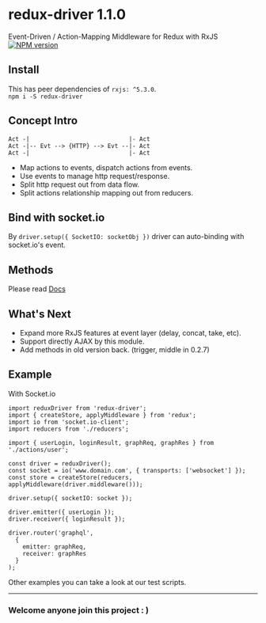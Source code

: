 # **redux-driver** 1.1.0
Event-Driven / Action-Mapping Middleware for Redux with RxJS   
[![NPM version](http://img.shields.io/npm/v/redux-driver.svg?style=flat-square)](https://www.npmjs.org/package/redux-driver)

## Install
This has peer dependencies of `rxjs: ^5.3.0`.   
`npm i -S redux-driver`

## Concept Intro   
```
Act -|                            |- Act
Act -|-- Evt --> {HTTP} --> Evt --|- Act
Act -|                            |- Act
```
- Map actions to events, dispatch actions from events.
- Use events to manage http request/response.
- Split http request out from data flow.
- Split actions relationship mapping out from reducers.

## Bind with socket.io 
By `driver.setup({ SocketIO: socketObj })` driver can auto-binding with socket.io's event.   

## Methods
Please read [Docs](https://github.com/NeoJRotary/redux-driver/blob/master/documents/methods.md)
   
## What's Next
- Expand more RxJS features at event layer (delay, concat, take, etc).
- Support directly AJAX by this module.
- Add methods in old version back. (trigger, middle in 0.2.7)

## Example
With Socket.io
```
import reduxDriver from 'redux-driver';
import { createStore, applyMiddleware } from 'redux';
import io from 'socket.io-client';
import reducers from './reducers';

import { userLogin, loginResult, graphReq, graphRes } from './actions/user';

const driver = reduxDriver();
const socket = io('www.domain.com', { transports: ['websocket'] });
const store = createStore(reducers, applyMiddleware(driver.middleware()));

driver.setup({ socketIO: socket });

driver.emitter({ userLogin });
driver.receiver({ loginResult });

driver.router('graphql',
  {
    emitter: graphReq,
    receiver: graphRes
  }
);
```
Other examples you can take a look at our test scripts.

***

### Welcome anyone join this project : )
